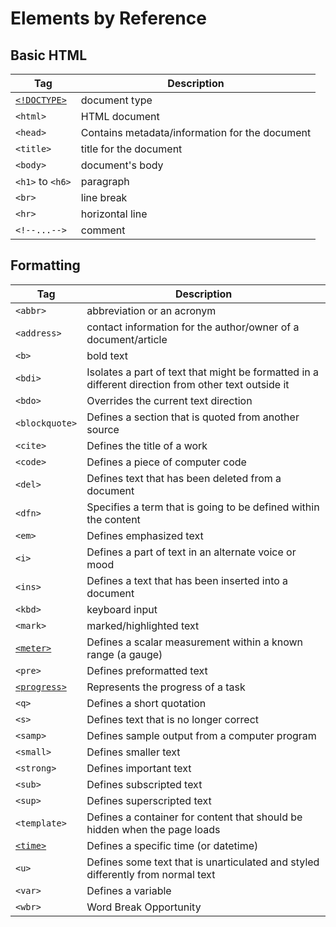 # Elements by Reference

## Basic HTML

| Tag                                          | Description                              |
|----------------------------------------------|------------------------------------------|
| [`<!DOCTYPE>`](/Tags/doctype.md)             | document type                |
| `<html>`                                     | HTML document                 |
| `<head>`                                     | Contains metadata/information for the document |
| `<title>`                                    | title for the document         |
| `<body>`                                     | document's body              |
| `<h1>` to `<h6>`                             |  paragraph                      |
| `<br>`                                       | line break              |
| `<hr>`                                       | horizontal line                          |
| `<!--...-->`                                 | comment                                  |

## Formatting

| Tag                                          | Description                              |
|----------------------------------------------|------------------------------------------|
| `<abbr>`                                     | abbreviation or an acronym    |
| `<address>`                                  | contact information for the author/owner of a document/article |
| `<b>`                                        | bold text                        |
| `<bdi>`                                      | Isolates a part of text that might be formatted in a different direction from other text outside it |
| `<bdo>`                                      | Overrides the current text direction     |
| `<blockquote>`                               | Defines a section that is quoted from another source |
| `<cite>`                                     | Defines the title of a work              |
| `<code>`                                     | Defines a piece of computer code         |
| `<del>`                                      | Defines text that has been deleted from a document |
| `<dfn>`                                      | Specifies a term that is going to be defined within the content |
| `<em>`                                       | Defines emphasized text                 |
| `<i>`                                        | Defines a part of text in an alternate voice or mood |
| `<ins>`                                      | Defines a text that has been inserted into a document |
| `<kbd>`                                      | keyboard input                   |
| `<mark>`                                     | marked/highlighted text          |
| [`<meter>`](/Tags/meter.md)                                    | Defines a scalar measurement within a known range (a gauge) |
| `<pre>`                                      | Defines preformatted text                |
| [`<progress>`](/Tags/progress)                                 | Represents the progress of a task        |
| `<q>`                                        | Defines a short quotation                |
| `<s>`                                        | Defines text that is no longer correct   |
| `<samp>`                                     | Defines sample output from a computer program |
| `<small>`                                    | Defines smaller text                     |
| `<strong>`                                   | Defines important text                   |
| `<sub>`                                      | Defines subscripted text                 |
| `<sup>`                                      | Defines superscripted text               |
| `<template>`                                 | Defines a container for content that should be hidden when the page loads |
| [`<time>`](/Tags/time.md)                                     | Defines a specific time (or datetime)    |
| `<u>`                                        | Defines some text that is unarticulated and styled differently from normal text |
| `<var>`                                      | Defines a variable                       |
| `<wbr>`                                      | Word Break Opportunity          |


